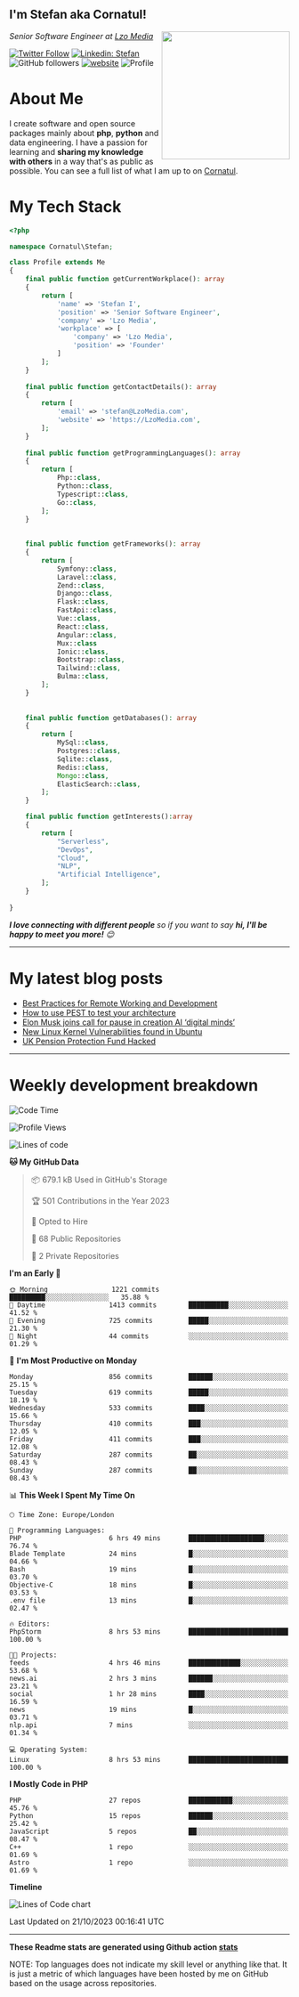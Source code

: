 <h2>I'm Stefan aka Cornatul! </h2>
<img align='right' src="https://i.giphy.com/media/YePKU8cVoIF3afvi8s/giphy.webp" width="230">
<p><em>Senior Software Engineer at <a href="https:/lzomedia.com/">Lzo Media
</a>
</em></p>

[![Twitter Follow](https://img.shields.io/twitter/follow/cornatul?label=Follow)](https://twitter.com/intent/follow?screen_name=cornatul)
[![Linkedin: Stefan](https://img.shields.io/badge/cornatul-blue?style=flat-square&logo=Linkedin&logoColor=white&link=https://www.linkedin.com/in/cornatul/)](https://www.linkedin.com/in/cornatul/)
![GitHub followers](https://img.shields.io/github/followers/cornatul?label=Follow&style=social)
[![website](https://img.shields.io/badge/Website-46a2f1.svg?&style=flat-square&logo=Google-Chrome&logoColor=white&link=https://cornatul.com/)](https://cornatul.com/)
![Profile](https://visitor-badge.glitch.me/badge?page_id=cornatul.cornatul)



# About Me
I create software and open source packages mainly about **php**, **python** and data engineering. 
I have a passion for learning and **sharing my knowledge with others** in a way that's as public as possible. 
You can see a full list of what I am up to on [Cornatul](https://lzomedia.com).


# My Tech Stack

```php
<?php

namespace Cornatul\Stefan;

class Profile extends Me
{
    final public function getCurrentWorkplace(): array
    {
        return [
            'name' => 'Stefan I',
            'position' => 'Senior Software Engineer',
            'company' => 'Lzo Media',
            'workplace' => [
                'company' => 'Lzo Media',
                'position' => 'Founder'         
            ]
        ];
    }
    
    final public function getContactDetails(): array
    {
        return [
            'email' => 'stefan@LzoMedia.com',
            'website' => 'https://LzoMedia.com',
        ];
    }
    
    final public function getProgrammingLanguages(): array
    {
        return [
            Php::class,
            Python::class,
            Typescript::class,
            Go::class,
        ];
    }
    
    
    final public function getFrameworks(): array
    {
        return [
            Symfony::class,
            Laravel::class,
            Zend::class,
            Django::class,
            Flask::class,
            FastApi::class,
            Vue::class,
            React::class,
            Angular::class,
            Mux::class
            Ionic::class,
            Bootstrap::class,
            Tailwind::class,
            Bulma::class,
        ];
    }
    
    
    final public function getDatabases(): array
    {
        return [
            MySql::class,
            Postgres::class,
            Sqlite::class,
            Redis::class,
            Mongo::class,
            ElasticSearch::class,
        ];
    }

    final public function getInterests():array
    {
        return [
            "Serverless",
            "DevOps",
            "Cloud",
            "NLP",
            "Artificial Intelligence",
        ];
    }
   
}
```
 <em><b>I love connecting with different people</b> so if you want to say <b>hi, I'll be happy to meet you more!</b> 😊</em>

---
# My latest blog posts
<!-- BLOG-POST-LIST:START -->
- [Best Practices for Remote Working and Development](https://lzomedia.com/best-practices-for-remote-working-and-development/)
- [How to use PEST to test your architecture](https://lzomedia.com/how-to-use-pest-to-test-your-architecture/)
- [Elon Musk joins call for pause in creation  AI ‘digital minds’](https://lzomedia.com/elon-musk-joins-call-for-pause-in-creation-ai-digital-minds/)
- [New Linux Kernel Vulnerabilities found in Ubuntu](https://lzomedia.com/linux-kernel-vulnerabilities-in-ubuntu/)
- [UK Pension Protection Fund Hacked](https://lzomedia.com/uk-pension-protection-fund-hacked/)
<!-- BLOG-POST-LIST:END -->

---
# Weekly development breakdown
<!--START_SECTION:waka-->
![Code Time](http://img.shields.io/badge/Code%20Time-285%20hrs%206%20mins-blue)

![Profile Views](http://img.shields.io/badge/Profile%20Views-0-blue)

![Lines of code](https://img.shields.io/badge/From%20Hello%20World%20I%27ve%20Written-18.0%20million%20lines%20of%20code-blue)

**🐱 My GitHub Data** 

> 📦 679.1 kB Used in GitHub's Storage 
 > 
> 🏆 501 Contributions in the Year 2023
 > 
> 💼 Opted to Hire
 > 
> 📜 68 Public Repositories 
 > 
> 🔑 2 Private Repositories 
 > 
**I'm an Early 🐤** 

```text
🌞 Morning                1221 commits        █████████░░░░░░░░░░░░░░░░   35.88 % 
🌆 Daytime                1413 commits        ██████████░░░░░░░░░░░░░░░   41.52 % 
🌃 Evening                725 commits         █████░░░░░░░░░░░░░░░░░░░░   21.30 % 
🌙 Night                  44 commits          ░░░░░░░░░░░░░░░░░░░░░░░░░   01.29 % 
```
📅 **I'm Most Productive on Monday** 

```text
Monday                   856 commits         ██████░░░░░░░░░░░░░░░░░░░   25.15 % 
Tuesday                  619 commits         █████░░░░░░░░░░░░░░░░░░░░   18.19 % 
Wednesday                533 commits         ████░░░░░░░░░░░░░░░░░░░░░   15.66 % 
Thursday                 410 commits         ███░░░░░░░░░░░░░░░░░░░░░░   12.05 % 
Friday                   411 commits         ███░░░░░░░░░░░░░░░░░░░░░░   12.08 % 
Saturday                 287 commits         ██░░░░░░░░░░░░░░░░░░░░░░░   08.43 % 
Sunday                   287 commits         ██░░░░░░░░░░░░░░░░░░░░░░░   08.43 % 
```


📊 **This Week I Spent My Time On** 

```text
🕑︎ Time Zone: Europe/London

💬 Programming Languages: 
PHP                      6 hrs 49 mins       ███████████████████░░░░░░   76.74 % 
Blade Template           24 mins             █░░░░░░░░░░░░░░░░░░░░░░░░   04.66 % 
Bash                     19 mins             █░░░░░░░░░░░░░░░░░░░░░░░░   03.70 % 
Objective-C              18 mins             █░░░░░░░░░░░░░░░░░░░░░░░░   03.53 % 
.env file                13 mins             █░░░░░░░░░░░░░░░░░░░░░░░░   02.47 % 

🔥 Editors: 
PhpStorm                 8 hrs 53 mins       █████████████████████████   100.00 % 

🐱‍💻 Projects: 
feeds                    4 hrs 46 mins       █████████████░░░░░░░░░░░░   53.68 % 
news.ai                  2 hrs 3 mins        ██████░░░░░░░░░░░░░░░░░░░   23.21 % 
social                   1 hr 28 mins        ████░░░░░░░░░░░░░░░░░░░░░   16.59 % 
news                     19 mins             █░░░░░░░░░░░░░░░░░░░░░░░░   03.71 % 
nlp.api                  7 mins              ░░░░░░░░░░░░░░░░░░░░░░░░░   01.34 % 

💻 Operating System: 
Linux                    8 hrs 53 mins       █████████████████████████   100.00 % 
```

**I Mostly Code in PHP** 

```text
PHP                      27 repos            ███████████░░░░░░░░░░░░░░   45.76 % 
Python                   15 repos            ██████░░░░░░░░░░░░░░░░░░░   25.42 % 
JavaScript               5 repos             ██░░░░░░░░░░░░░░░░░░░░░░░   08.47 % 
C++                      1 repo              ░░░░░░░░░░░░░░░░░░░░░░░░░   01.69 % 
Astro                    1 repo              ░░░░░░░░░░░░░░░░░░░░░░░░░   01.69 % 
```



**Timeline**

![Lines of Code chart](https://raw.githubusercontent.com/Cornatul/Cornatul/master/assets/bar_graph.png)


 Last Updated on 21/10/2023 00:16:41 UTC
<!--END_SECTION:waka-->


---


**These Readme stats are generated using Github action [stats](https://github.com/cornatul/stats)**

NOTE: Top languages does not indicate my skill level or anything like that. 
It is just a metric of which languages have been hosted by me on GitHub based on the usage across repositories. 
